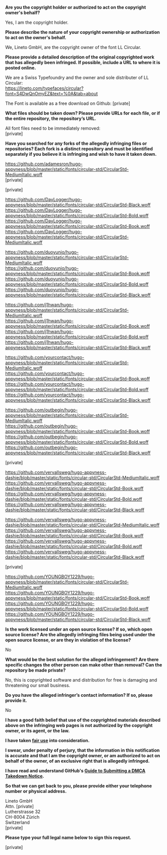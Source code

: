 **Are you the copyright holder or authorized to act on the copyright owner's behalf?**  
  
Yes, I am the copyright holder.  
  
**Please describe the nature of your copyright ownership or authorization to act on the owner's behalf.**  
  
We, Lineto GmbH, are the copyright owner of the font LL Circular.  
  
**Please provide a detailed description of the original copyrighted work that has allegedly been infringed. If possible, include a URL to where it is posted online.**  
  
We are a Swiss Typefoundry and the owner and sole distributer of LL Circular:  
https://lineto.com/typefaces/circular?font=S4DwQnOmyEZ&text=%0A&tab=about  
  
The Font is available as a free download on Github: [private]  
  
**What files should be taken down? Please provide URLs for each file, or if the entire repository, the repository’s URL.**  
  
All font files need to be immediately removed:  
[private]    
  
**Have you searched for any forks of the allegedly infringing files or repositories? Each fork is a distinct repository and must be identified separately if you believe it is infringing and wish to have it taken down.**  
  
https://github.com/adamesron/hugo-appyness/blob/master/static/fonts/circular-std/CircularStd-MediumItalic.woff  
[private]    
  
[private]   
  
https://github.com/DayLogger/hugo-appyness/blob/master/static/fonts/circular-std/CircularStd-Black.woff  
https://github.com/DayLogger/hugo-appyness/blob/master/static/fonts/circular-std/CircularStd-Bold.woff  
https://github.com/DayLogger/hugo-appyness/blob/master/static/fonts/circular-std/CircularStd-Book.woff  
https://github.com/DayLogger/hugo-appyness/blob/master/static/fonts/circular-std/CircularStd-MediumItalic.woff  
  
https://github.com/duoyunio/hugo-appyness/blob/master/static/fonts/circular-std/CircularStd-MediumItalic.woff  
https://github.com/duoyunio/hugo-appyness/blob/master/static/fonts/circular-std/CircularStd-Book.woff  
https://github.com/duoyunio/hugo-appyness/blob/master/static/fonts/circular-std/CircularStd-Bold.woff  
https://github.com/duoyunio/hugo-appyness/blob/master/static/fonts/circular-std/CircularStd-Black.woff  
  
https://github.com/j1hwan/hugo-appyness/blob/master/static/fonts/circular-std/CircularStd-MediumItalic.woff  
https://github.com/j1hwan/hugo-appyness/blob/master/static/fonts/circular-std/CircularStd-Book.woff  
https://github.com/j1hwan/hugo-appyness/blob/master/static/fonts/circular-std/CircularStd-Bold.woff  
https://github.com/j1hwan/hugo-appyness/blob/master/static/fonts/circular-std/CircularStd-Black.woff  
  
https://github.com/yourcontact/hugo-appyness/blob/master/static/fonts/circular-std/CircularStd-MediumItalic.woff  
https://github.com/yourcontact/hugo-appyness/blob/master/static/fonts/circular-std/CircularStd-Book.woff  
https://github.com/yourcontact/hugo-appyness/blob/master/static/fonts/circular-std/CircularStd-Bold.woff  
https://github.com/yourcontact/hugo-appyness/blob/master/static/fonts/circular-std/CircularStd-Black.woff  
  
https://github.com/outbegin/hugo-appyness/blob/master/static/fonts/circular-std/CircularStd-MediumItalic.woff  
https://github.com/outbegin/hugo-appyness/blob/master/static/fonts/circular-std/CircularStd-Book.woff  
https://github.com/outbegin/hugo-appyness/blob/master/static/fonts/circular-std/CircularStd-Bold.woff  
https://github.com/outbegin/hugo-appyness/blob/master/static/fonts/circular-std/CircularStd-Black.woff  
  
[private]    
  
https://github.com/vervallsweg/hugo-appyness-dashie/blob/master/static/fonts/circular-std/CircularStd-MediumItalic.woff  
https://github.com/vervallsweg/hugo-appyness-dashie/blob/master/static/fonts/circular-std/CircularStd-Book.woff  
https://github.com/vervallsweg/hugo-appyness-dashie/blob/master/static/fonts/circular-std/CircularStd-Bold.woff  
https://github.com/vervallsweg/hugo-appyness-dashie/blob/master/static/fonts/circular-std/CircularStd-Black.woff  
  
https://github.com/vervallsweg/hugo-appyness-dashie/blob/master/static/fonts/circular-std/CircularStd-MediumItalic.woff  
https://github.com/vervallsweg/hugo-appyness-dashie/blob/master/static/fonts/circular-std/CircularStd-Book.woff  
https://github.com/vervallsweg/hugo-appyness-dashie/blob/master/static/fonts/circular-std/CircularStd-Bold.woff  
https://github.com/vervallsweg/hugo-appyness-dashie/blob/master/static/fonts/circular-std/CircularStd-Black.woff  
  
[private]    
  
https://github.com/YOUNGBOY1229/hugo-appyness/blob/master/static/fonts/circular-std/CircularStd-MediumItalic.woff  
https://github.com/YOUNGBOY1229/hugo-appyness/blob/master/static/fonts/circular-std/CircularStd-Book.woff  
https://github.com/YOUNGBOY1229/hugo-appyness/blob/master/static/fonts/circular-std/CircularStd-Bold.woff  
https://github.com/YOUNGBOY1229/hugo-appyness/blob/master/static/fonts/circular-std/CircularStd-Black.woff  
  
**Is the work licensed under an open source license? If so, which open source license? Are the allegedly infringing files being used under the open source license, or are they in violation of the license?**  
  
No  
  
**What would be the best solution for the alleged infringement? Are there specific changes the other person can make other than removal? Can the repository be made private?**  
  
No, this is copyrighted software and distribution for free is damaging and threatening our small business.  
  
**Do you have the alleged infringer’s contact information? If so, please provide it.**  
  
No  
  
**I have a good faith belief that use of the copyrighted materials described above on the infringing web pages is not authorized by the copyright owner, or its agent, or the law.**  
  
**I have taken <a href="https://www.lumendatabase.org/topics/22">fair use</a> into consideration.**  
  
**I swear, under penalty of perjury, that the information in this notification is accurate and that I am the copyright owner, or am authorized to act on behalf of the owner, of an exclusive right that is allegedly infringed.**  
  
**I have read and understand GitHub's <a href="https://help.github.com/articles/guide-to-submitting-a-dmca-takedown-notice/">Guide to Submitting a DMCA Takedown Notice</a>.**  
  
**So that we can get back to you, please provide either your telephone number or physical address.**  
  
Lineto GmbH  
Attn. [private]  
Lutherstrasse 32  
CH-8004 Zürich  
Switzerland  
[private]  
  
**Please type your full legal name below to sign this request.**  
  
[private]  
